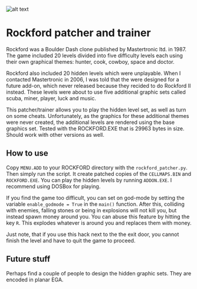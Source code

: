 ![alt text](https://www.mv.helsinki.fi/home/asahala/rockford/themes.gif)

# Rockford patcher and trainer
Rockford was a Boulder Dash clone published by Mastertronic ltd. in 1987. The game included 20 levels divided into five difficulty levels each using their own graphical themes: hunter, cook, cowboy, space and doctor. 

Rockford also included 20 hidden levels which were unplayable. When I contacted Mastertronic in 2006, I was told that the were designed for a future add-on, which never released because they recided to do Rockford II instead. These levels were about to use five additional graphic sets called scuba, miner, player, luck and music.

This patcher/trainer allows you to play the hidden level set, as well as turn on some cheats. Unfortunately, as the graphics for these additional themes were never created, the additional levels are rendered using the base graphics set. Tested with the ROCKFORD.EXE that is 29963 bytes in size. Should work with other versions as well.

## How to use
Copy ```MENU.ADD``` to your ROCKFORD directory with the ```rockford_patcher.py```. Then simply run the script. It create patched copies of the ```CELLMAPS.BIN``` and ```ROCKFORD.EXE```. You can play the hidden levels by running ```ADDON.EXE```. I recommend using DOSBox for playing.

If you find the game too difficult, you can set on god-mode by setting the variable ```enable_godmode = True``` in the ```main()``` function. After this, colliding with enemies, falling stones or being in explosions will not kill you, but instead spawn money around you. You can abuse this feature by hitting the key ```R```. This explodes whatever is around you and replaces them with money. 

Just note, that if you use this hack next to the the exit door, you cannot finish the level and have to quit the game to proceed.

## Future stuff
Perhaps find a couple of people to design the hidden graphic sets. They are encoded in planar EGA.
